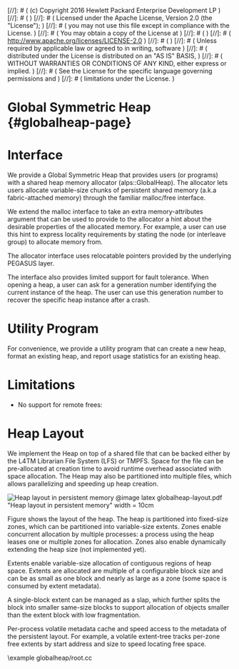 [//]: # ( (c) Copyright 2016 Hewlett Packard Enterprise Development LP             )
[//]: # (                                                                          )
[//]: # ( Licensed under the Apache License, Version 2.0 (the "License");          )
[//]: # ( you may not use this file except in compliance with the License.         )
[//]: # ( You may obtain a copy of the License at                                  )
[//]: # (                                                                          )
[//]: # (     http://www.apache.org/licenses/LICENSE-2.0                           )
[//]: # (                                                                          )
[//]: # ( Unless required by applicable law or agreed to in writing, software      )
[//]: # ( distributed under the License is distributed on an "AS IS" BASIS,        )
[//]: # ( WITHOUT WARRANTIES OR CONDITIONS OF ANY KIND, either express or implied. )
[//]: # ( See the License for the specific language governing permissions and      )
[//]: # ( limitations under the License.                                           )


Global Symmetric Heap {#globalheap-page}
=====================

# Interface

We provide a Global Symmetric Heap that provides users (or programs) with a 
shared heap memory allocator (alps::GlobalHeap).
The allocator lets users allocate variable-size chunks of persistent shared 
memory (a.k.a fabric-attached memory) through the familiar malloc/free interface.

We extend the malloc interface to take an extra memory-attributes argument that
can be used to provide to the allocator a hint about the desirable properties 
of the allocated memory. For example, a user can use this hint to express 
locality requirements by stating the node (or interleave group) to allocate 
memory from.

The allocator interface uses relocatable pointers provided by the underlying 
PEGASUS layer.

The interface also provides limited support for fault tolerance. When opening
a heap, a user can ask for a generation number identifying the current instance
of the heap. The user can use this generation number to recover the specific 
heap instance after a crash.

# Utility Program

For convenience, we provide a utility program that can create a new heap, 
format an existing heap, and report usage statistics for an existing heap.

# Limitations

- No support for remote frees: 

# Heap Layout

We implement the Heap on top of a shared file that can be backed either by 
the L4TM Librarian File System (LFS) or TMPFS. Space for the file can be 
pre-allocated at creation time to avoid runtime overhead associated with 
space allocation. The Heap may also be partitioned into multiple files, which 
allows parallelizing and speeding up heap creation. 


![Heap layout in persistent memory](globalheap-layout.png) 
@image latex globalheap-layout.pdf "Heap layout in persistent memory" width = 10cm

Figure shows the layout of the heap. The heap is partitioned into fixed-size
zones, which can be partitioned into variable-size extents. Zones enable 
concurrent allocation by multiple processes: a process using the heap leases 
one or multiple zones for allocation. Zones also enable dynamically extending
the heap size (not implemented yet).

Extents enable variable-size allocation of contiguous regions of heap space. 
Extents are allocated are multiple of a configurable block size and can be as 
small as one block and nearly as large as a zone (some space is consumed by 
extent metadata).

A single-block extent can be managed as a slap, which further splits the block
into smaller same-size blocks to support allocation of objects smaller than 
the extent block with low fragmentation.

Per-process volatile metadata cache and speed access to the metadata of the 
persistent layout. For example, a volatile extent-tree tracks per-zone free 
extents by start address and size to speed locating free space. 


\example globalheap/root.cc
